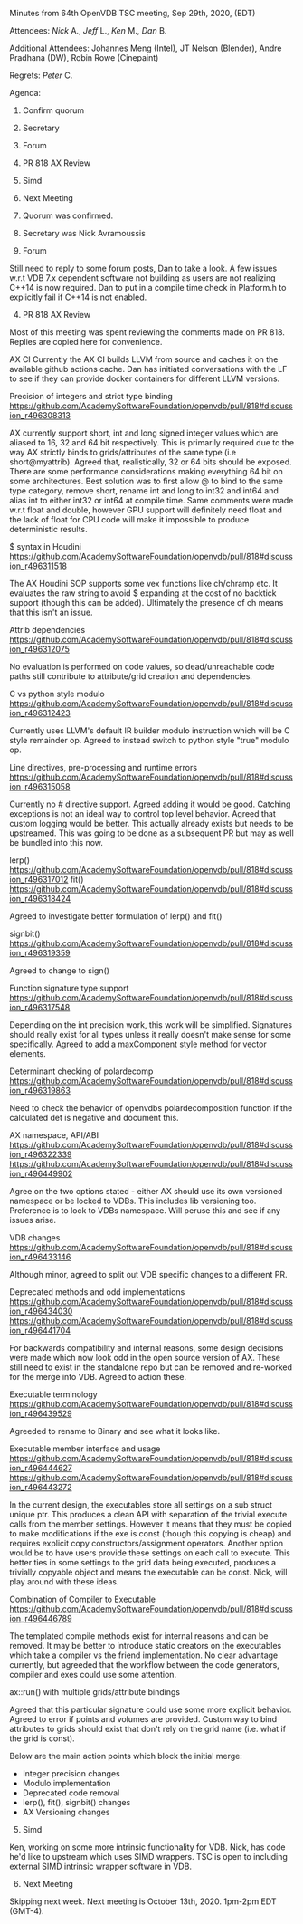 Minutes from 64th OpenVDB TSC meeting, Sep 29th, 2020, (EDT)

Attendees: *Nick* A., *Jeff* L., *Ken* M., *Dan* B.

Additional Attendees: Johannes Meng (Intel), JT Nelson (Blender),
Andre Pradhana (DW), Robin Rowe (Cinepaint)

Regrets: *Peter* C.

Agenda:

1) Confirm quorum
2) Secretary
3) Forum
4) PR 818 AX Review
5) Simd
6) Next Meeting

1) Quorum was confirmed.

2) Secretary was Nick Avramoussis

3) Forum

Still need to reply to some forum posts, Dan to take a look. A few issues w.r.t
VDB 7.x dependent software not building as users are not realizing C++14 is now
required. Dan to put in a compile time check in Platform.h to explicitly fail
if C++14 is not enabled.

4) PR 818 AX Review

Most of this meeting was spent reviewing the comments made on PR 818. Replies
are copied here for convenience.

AX CI
Currently the AX CI builds LLVM from source and caches it on the available
github actions cache. Dan has initiated conversations with the LF to see if they
can provide docker containers for different LLVM versions.

Precision of integers and strict type binding
https://github.com/AcademySoftwareFoundation/openvdb/pull/818#discussion_r496308313

AX currently support short, int and long signed integer values which are aliased
to 16, 32 and 64 bit respectively. This is primarily required due to the way AX
strictly binds to grids/attributes of the same type (i.e short@myattrib). Agreed
that, realistically, 32 or 64 bits should be exposed. There are some performance
considerations making everything 64 bit on some architectures. Best solution was
to first allow @ to bind to the same type category, remove short, rename int and
long to int32 and int64 and alias int to either int32 or int64 at compile time.
Same comments were made w.r.t float and double, however GPU support will
definitely need float and the lack of float for CPU code will make it impossible
to produce deterministic results.

$ syntax in Houdini
https://github.com/AcademySoftwareFoundation/openvdb/pull/818#discussion_r496311518

The AX Houdini SOP supports some vex functions like ch/chramp etc. It evaluates
the raw string to avoid $ expanding at the cost of no backtick support (though
this can be added). Ultimately the presence of ch means that this isn't an issue.

Attrib dependencies
https://github.com/AcademySoftwareFoundation/openvdb/pull/818#discussion_r496312075

No evaluation is performed on code values, so dead/unreachable code paths still
contribute to attribute/grid creation and dependencies.

C vs python style modulo
https://github.com/AcademySoftwareFoundation/openvdb/pull/818#discussion_r496312423

Currently uses LLVM's default IR builder modulo instruction which will be C
style remainder op. Agreed to instead switch to python style "true" modulo op.

Line directives, pre-processing and runtime errors
https://github.com/AcademySoftwareFoundation/openvdb/pull/818#discussion_r496315058

Currently no # directive support. Agreed adding it would be good. Catching
exceptions is not an ideal way to control top level behavior. Agreed that
custom logging would be better. This actually already exists but needs to be
upstreamed. This was going to be done as a subsequent PR but may as well be
bundled into this now.

lerp()
https://github.com/AcademySoftwareFoundation/openvdb/pull/818#discussion_r496317012
fit()
https://github.com/AcademySoftwareFoundation/openvdb/pull/818#discussion_r496318424

Agreed to investigate better formulation of lerp() and fit()

signbit()
https://github.com/AcademySoftwareFoundation/openvdb/pull/818#discussion_r496319359

Agreed to change to sign()

Function signature type support
https://github.com/AcademySoftwareFoundation/openvdb/pull/818#discussion_r496317548

Depending on the int precision work, this work will be simplified. Signatures
should really exist for all types unless it really doesn't make sense for some
specifically. Agreed to add a maxComponent style method for vector elements.

Determinant checking of polardecomp
https://github.com/AcademySoftwareFoundation/openvdb/pull/818#discussion_r496319863

Need to check the behavior of openvdbs polardecomposition function if the
calculated det is negative and document this.

AX namespace, API/ABI
https://github.com/AcademySoftwareFoundation/openvdb/pull/818#discussion_r496322339
https://github.com/AcademySoftwareFoundation/openvdb/pull/818#discussion_r496449902

Agree on the two options stated - either AX should use its own versioned namespace
or be locked to VDBs. This includes lib versioning too. Preference is to lock to
VDBs namespace. Will peruse this and see if any issues arise.

VDB changes
https://github.com/AcademySoftwareFoundation/openvdb/pull/818#discussion_r496433146

Although minor, agreed to split out VDB specific changes to a different PR.

Deprecated methods and odd implementations
https://github.com/AcademySoftwareFoundation/openvdb/pull/818#discussion_r496434030
https://github.com/AcademySoftwareFoundation/openvdb/pull/818#discussion_r496441704

For backwards compatibility and internal reasons, some design decisions were
made which now look odd in the open source version of AX. These still need to
exist in the standalone repo but can be removed and re-worked for the merge into
VDB. Agreed to action these.

Executable terminology
https://github.com/AcademySoftwareFoundation/openvdb/pull/818#discussion_r496439529

Agreeded to rename to Binary and see what it looks like.

Executable member interface and usage
https://github.com/AcademySoftwareFoundation/openvdb/pull/818#discussion_r496444627
https://github.com/AcademySoftwareFoundation/openvdb/pull/818#discussion_r496443272

In the current design, the executables store all settings on a sub struct unique
ptr. This produces a clean API with separation of the trivial execute calls
from the member settings. However it means that they must be copied to make
modifications if the exe is const (though this copying is cheap) and requires
explicit copy constructors/assignment operators. Another option would be to have
users provide these settings on each call to execute. This better ties in some
settings to the grid data being executed, produces a trivially copyable object
and means the executable can be const. Nick, will play around with these ideas.

Combination of Compiler to Executable
https://github.com/AcademySoftwareFoundation/openvdb/pull/818#discussion_r496446789

The templated compile methods exist for internal reasons and can be removed. It
may be better to introduce static creators on the executables which take a compiler
vs the friend implementation. No clear advantage currently, but agreeded that
the workflow between the code generators, compiler and exes could use some
attention.

ax::run() with multiple grids/attribute bindings

Agreed that this particular signature could use some more explicit behavior.
Agreed to error if points and volumes are provided. Custom way to bind attributes
to grids should exist that don't rely on the grid name (i.e. what if the grid is
const).

Below are the main action points which block the initial merge:
 - Integer precision changes
 - Modulo implementation
 - Deprecated code removal
 - lerp(), fit(), signbit() changes
 - AX Versioning changes

5) Simd

Ken, working on some more intrinsic functionality for VDB. Nick, has code he'd
like to upstream which uses SIMD wrappers. TSC is open to including external
SIMD intrinsic wrapper software in VDB.

6) Next Meeting

Skipping next week.
Next meeting is October 13th, 2020. 1pm-2pm EDT (GMT-4).
